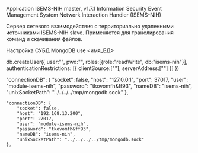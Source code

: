 Application ISEMS-NIH master, v1.7.1
Information Security Event Management System Network Interaction Handler (ISEMS-NIH)

Сервер сетевого взаимодействия с территориально удаленными источниками ISEMS-NIH slave.
Применяется для транслирования команд и скачивания файлов.

Настройка СУБД MongoDB
use <имя_БД>

db.createUser({
	user:"", 
	pwd:"", 
	roles:[{role:"readWrite", db:"isems-nih"}], 
	authenticationRestrictions: [{
	    clientSource:[""], 
	    serverAddress:[""]
	}]
})

"connectionDB": {
        "socket": false,
        "host": "127.0.0.1",
        "port": 37017,
        "user": "module-isems-nih",
        "password": "tkovomfh&ff93",
        "nameDB": "isems-nih",
        "unixSocketPath": "../../../../tmp/mongodb.sock"
    },
    

    "connectionDB": {
        "socket": false,
        "host": "192.168.13.200",
        "port": 27017,
        "user": "module-isems-nih",
        "password": "tkovomfh&ff93",
        "nameDB": "isems-nih",
        "unixSocketPath": "../../../../tmp/mongodb.sock"
    },